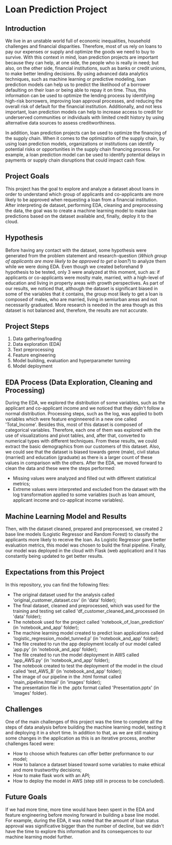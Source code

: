 # Loan Prediction Project

## Introduction
We live in an unstable world full of economic inequalities, household challenges and financial disparities. Therefore, most of us rely on loans to pay our expenses or supply and optimize the goods we need to buy to survive. With this context in mind, loan prediction projects are important because they can help, at one side, the people who is really in need; but also, on the other side, financial institutions, such as banks or credit unions, to make better lending decisions. By using advanced data analytics techniques, such as machine learning or predictive modeling, loan prediction models can help us to predict the likelihood of a borrower defaulting on their loan or being able to repay it on time. Thus, this information can be used to optimize the lending process by identifying high-risk borrowers, improving loan approval processes, and reducing the overall risk of default for the financial institution. Additionally, and not less important, loan prediction models can help to increase access to credit for underserved communities or individuals with limited credit history by using alternative data sources to assess creditworthiness.

In addition, loan prediction projects can be used to optimize the financing of the supply chain. When it comes to the optimization of the supply chain, by using loan prediction models, organizations or institutions can identify potential risks or opportunities in the supply chain financing process. For example, a loan prediction model can be used to identify potential delays in payments or supply chain disruptions that could impact cash flow.

## Project Goals
This project has the goal to explore and analyze a dataset about loans in order to understand which group of applicants and co-applicants are more likely to be approved when requesting a loan from a financial institution. After interpreting de dataset, performing EDA, cleaning and preprocessing the data, the goal was to create a machine learning model to make loan predictions based on the dataset available and, finally, deploy it to the cloud.

## Hypothesis
Before having any contact with the dataset, some hypothesis were generated from the problem statement and research-question (*Which group of applicants are more likely to be approved to get a loan?*) to analyze them while we were doing EDA. Even though we created beforehand 9 hypothesis to be tested, only 3 were analyzed at this moment, such as: if applicants or co-applicants were moslty male, married, with a high-level of education and living in property areas with growth perspectives. As part of our results, we noticed that, although the dataset is significant biased in some of the variables that it contains, the group most likely to get a loan is composed of males, who are married, living in semiurban areas and not necessarily graduated. More research is needed in the area though as this dataset is not balanced and, therefore, the results are not accurate.

## Project Steps
1. Data gathering/loading
2. Data exploration (EDA)
3. Text preprocessing
4. Feature engineering
5. Model building, evaluation and hyperparameter tunning
6. Model deployment

## EDA Process (Data Exploration, Cleaning and Processing)
During the EDA, we explored the distribution of some variables, such as the applicant and co-applicant income and we noticed that they didn't follow a normal distribution. Processing steps, such as the log, was applied to both variables which were feature enginneered in a new one called 'Total_Income'. 
Besides this, most of this dataset is composed of categorical variables. Therefore, each one of them was explored with the use of visualizations and pivot tables, and, after that, converted to numerical types with different techniques. 
From these results, we could extract the basic demographics from our customers of this dataset. Also, we could see that the dataset is biased towards genre (male), civil status (married) and education (graduate) as there is a larger count of these values in comparison with the others. 
After the EDA, we moved forward to clean the data and these were the steps performed: 
- Missing values were analyzed and filled out with different statistical metrics;
- Extreme values were interpreted and excluded from the dataset with the log transformation applied to some variables (such as loan amount, applicant income and co-applicat income variables).

## Machine Learning Model and Results
Then, with the dataset cleaned, prepared and preprocessed, we created 2 base line models (Logistic Regressor and Random Forest) to classify the applicants more likely to receive the loan. As Logistic Regressor gave better evaluation metrics, this model was chosen to build the final pipeline.
Finally, our model was deployed in the cloud with Flask (web application) and it has constantly being updated to get better results. 

## Expectations from this Project
In this repository, you can find the following files:
- The original dataset used for the analysis called 'original_customer_dataset.csv' (in 'data' folder);
- The final dataset, cleaned and preprocessed, which was used for the training and testing set called 'df_customer_cleaned_and_processed (in 'data' folder);
- The notebook used for the project called 'notebook_of_loan_prediction' (in 'notebook_and_app' folder);
- The machine learning model created to predict loan applications called 'logistic_regression_model_tunned.p' (in 'notebook_and_app' folder);
- The file created to run the app deployment locally of our model called 'app.py' (in 'notebook_and_app' folder);
- The file created to run the model deployment in AWS called 'app_AWS.py' (in 'notebook_and_app' folder);
- The notebook created to test the deployment of the model in the cloud called 'test_AWS_B' (in 'notebook_and_app' folder);
- The image of our pipeline in the .html format called 'main_pipeline.htmail' (in 'images' folder);
- The presentation file in the .pptx format called 'Presentation.pptx' (in 'images' folder).

## Challenges 
One of the main challenges of this project was the time to complete all the steps of data analysis before building the machine learning model, testing it and deploying it in a short time. In addition to that, as we are still making some changes in the application as this is an iterative process, another challenges faced were: 
- How to choose which features can offer better preformance to our model;
- How to balance a dataset biased toward some variables to make ethical and more trustworthy decisions;
- How to make flask work with an API;
- How to deploy the model in AWS (step still in process to be concluded).

## Future Goals
If we had more time, more time would have been spent in the EDA and feature engineering before moving forward in building a base line model. For example, during the EDA, it was noted that the amount of loan status approval was significative bigger than the number of decline, but we didn't have the time to explore this information and its consequences to our machine learning model further. 
